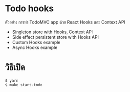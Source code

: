 # Todo hooks

ตัวอย่าง การทำ TodoMVC app ด้วย React Hooks และ Context API

- Singleton store with Hooks, Context API
- Side effect persistent store with Hooks API
- Custom Hooks example
- Async Hooks example


# วิธีเปิด
```
$ yarn
$ make start-todo
```
